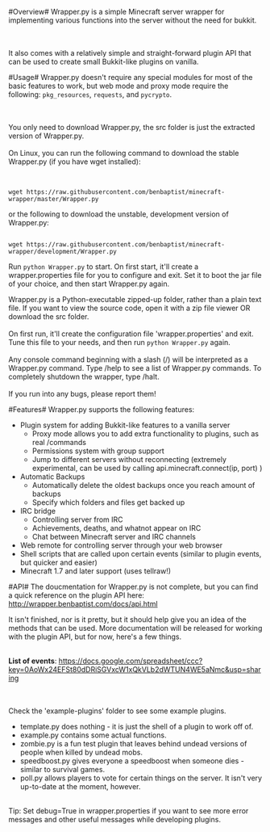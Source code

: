 #Overview#
Wrapper.py is a simple Minecraft server wrapper for implementing various functions into the server without the need for bukkit.

</br></br>It also comes with a relatively simple and straight-forward plugin API that can be used to create small Bukkit-like plugins on vanilla. 

#Usage#
Wrapper.py doesn't require any special modules for most of the basic features to work, but web mode and proxy mode require the following: `pkg_resources`, `requests`, and `pycrypto`. 

</br></br>
You only need to download Wrapper.py, the src folder is just the extracted version of Wrapper.py.</br>  
On Linux, you can run the following command to download the stable Wrapper.py (if you have wget installed):</br></br>  
```

wget https://raw.githubusercontent.com/benbaptist/minecraft-wrapper/master/Wrapper.py
```  
or the following to download the unstable, development version of Wrapper.py:
```

wget https://raw.githubusercontent.com/benbaptist/minecraft-wrapper/development/Wrapper.py
```
Run `python Wrapper.py` to start. On first start, it'll create a wrapper.properties file for you to configure and exit. Set it to boot the jar file of your choice, and then start Wrapper.py again. 

Wrapper.py is a Python-executable zipped-up folder, rather than a plain text file. If you want to view the source code, open it
with a zip file viewer OR download the src folder.</br>   
On first run, it'll create the configuration file 'wrapper.properties' and exit. Tune this file to your needs, and then run `python Wrapper.py` again.</br>  
Any console command beginning with a slash (/) will be interpreted as a Wrapper.py command. 
Type /help to see a list of Wrapper.py commands. To completely shutdown the wrapper, type /halt.</br>  
If you run into any bugs, please report them!

#Features#
Wrapper.py supports the following features:
- Plugin system for adding Bukkit-like features to a vanilla server
  - Proxy mode allows you to add extra functionality to plugins, such as real /commands
  - Permissions system with group support 
  - Jump to different servers without reconnecting (extremely experimental, can be used by calling api.minecraft.connect(ip, port) )
- Automatic Backups
  - Automatically delete the oldest backups once you reach amount of backups
  - Specify which folders and files get backed up
- IRC bridge
  - Controlling server from IRC
  - Achievements, deaths, and whatnot appear on IRC
  - Chat between Minecraft server and IRC channels
- Web remote for controlling server through your web browser
- Shell scripts that are called upon certain events (similar to plugin events, but quicker and easier)
- Minecraft 1.7 and later support (uses tellraw!)

#API#
The doucmentation for Wrapper.py is not complete, but you can find a quick reference on the plugin API here:
</br><a href="http://wrapper.benbaptist.com/docs/api.html">http://wrapper.benbaptist.com/docs/api.html</a>

It isn't finished, nor is it pretty, but it should help give you an idea of the methods that can be used. More documentation will be released 
for working with the plugin API, but for now, here's a few things.</br></br>

<b>List of events</b>: https://docs.google.com/spreadsheet/ccc?key=0AoWx24EFSt80dDRiSGVxcW1xQkVLb2dWTUN4WE5aNmc&usp=sharing</br>

</br></br>Check the 'example-plugins' folder to see some example plugins.
<ul> 
<li>template.py does nothing - it is just the shell of a plugin to work off of.</li>
<li>example.py contains some actual functions. </li>
<li>zombie.py is a fun test plugin that leaves behind undead versions of people when killed by undead mobs.</li>
<li>speedboost.py gives everyone a speedboost when someone dies - similar to survival games.</li>
<li>poll.py allows players to vote for certain things on the server. It isn't very up-to-date at the moment, however. </li>
</ul>
</br>Tip: Set debug=True in wrapper.properties if you want to see more error messages and other useful messages while developing plugins.
